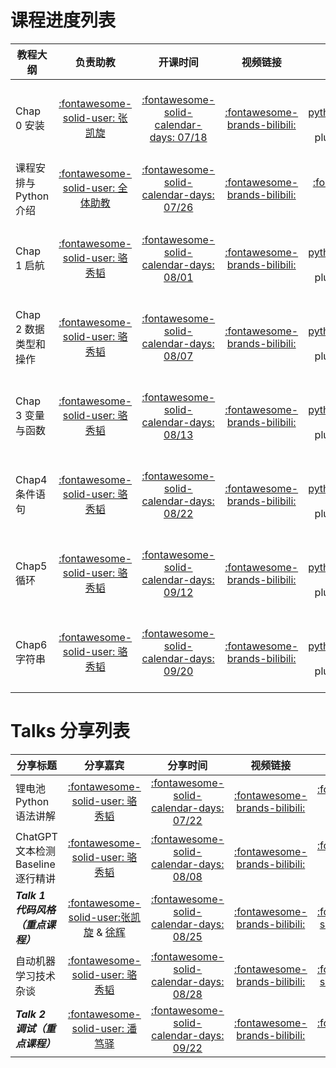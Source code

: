 # 课程进度列表

| 教程大纲               |                                                  负责助教                                                  |                                            开课时间                                            |                                 视频链接                                 |                                                                                                                                   课件链接                                                                                                                                   |                                              任务地址                                              |
| ---------------------- | :--------------------------------------------------------------------------------------------------------: | :--------------------------------------------------------------------------------------------: | :-----------------------------------------------------------------------: | :---------------------------------------------------------------------------------------------------------------------------------------------------------------------------------------------------------------------------------------------------------------------------: | :------------------------------------------------------------------------------------------------: |
| Chap 0 安装            |                         [:fontawesome-solid-user: 张凯旋](https://github.com/zarjun)                         | [:fontawesome-solid-calendar-days: 07/18](https://wannianrili.bmcx.com/2023-07-18__wannianrili/) | [:fontawesome-brands-bilibili:](https://www.bilibili.com/video/BV1BV4y147i4) |       [:fontawesome-brands-python:](https://nbviewer.org/github/datawhalechina/learn-python-the-smart-way-v2/blob/main/slides/chapter_0-Installation.ipynb) :fontawesome-solid-plus: [:fontawesome-solid-cloud:](https://aistudio.baidu.com/aistudio/projectdetail/6614214)       |                                  :fontawesome-solid-circle-xmark:                                  |
| 课程安排与Python介绍   | [:fontawesome-solid-user: 全体助教](https://datawhalechina.github.io/learn-python-the-smart-way-v2/Team/team) | [:fontawesome-solid-calendar-days: 07/26](https://wannianrili.bmcx.com/2023-07-26__wannianrili/) | [:fontawesome-brands-bilibili:](https://www.bilibili.com/video/BV1x44y1w76d) |                                                                                                       [:fontawesome-solid-file-pdf:](../pdf/聪明办法学Python课程安排.pdf)                                                                                                       |                                  :fontawesome-solid-circle-xmark:                                  |
| Chap 1 启航            |                         [:fontawesome-solid-user: 骆秀韬](https://github.com/anine09)                         | [:fontawesome-solid-calendar-days: 08/01](https://wannianrili.bmcx.com/2023-08-01__wannianrili/) | [:fontawesome-brands-bilibili:](https://www.bilibili.com/video/BV1bh4y1w7Co) |     [:fontawesome-brands-python:](https://nbviewer.org/github/datawhalechina/learn-python-the-smart-way-v2/blob/main/slides/chapter_1-Getting_Started.ipynb) :fontawesome-solid-plus: [:fontawesome-solid-cloud:](https://aistudio.baidu.com/aistudio/projectdetail/6614238)     | [:fontawesome-solid-laptop-code:](https://hydro.ac/d/datawhale_p2s/homework/64251a5a81e8c152e1c0f86a) |
| Chap 2 数据类型和操作 |                         [:fontawesome-solid-user: 骆秀韬](https://github.com/anine09)                         | [:fontawesome-solid-calendar-days: 08/07](https://wannianrili.bmcx.com/2023-08-07__wannianrili/) | [:fontawesome-brands-bilibili:](https://www.bilibili.com/video/BV1Ju4y1B73m) | [:fontawesome-brands-python:](https://nbviewer.org/github/datawhalechina/learn-python-the-smart-way-v2/blob/main/slides/chapter_2-Data_Types_and_Operators.ipynb) :fontawesome-solid-plus: [:fontawesome-solid-cloud:](https://aistudio.baidu.com/aistudio/projectdetail/6621061) | [:fontawesome-solid-laptop-code:](https://hydro.ac/d/datawhale_p2s/homework/64251afb81e8c152e1c0f921) |
| Chap 3 变量与函数      |                         [:fontawesome-solid-user: 骆秀韬](https://github.com/anine09)                         | [:fontawesome-solid-calendar-days: 08/13](https://wannianrili.bmcx.com/2023-08-13__wannianrili/) | [:fontawesome-brands-bilibili:](https://www.bilibili.com/video/BV1Ju4y1B73m) |      [:fontawesome-brands-python:](https://nbviewer.org/github/datawhalechina/learn-python-the-smart-way-v2/blob/main/slides/chapter_3-Variables_and_Functions.ipynb) :fontawesome-solid-plus: [:fontawesome-solid-cloud:](https://aistudio.baidu.com/projectdetail/6750950)      | [:fontawesome-solid-laptop-code:](https://hydro.ac/d/datawhale_p2s/homework/642a601cfeeeeb99c66fd60f) |
| Chap4 条件语句         |                         [:fontawesome-solid-user: 骆秀韬](https://github.com/anine09)                         | [:fontawesome-solid-calendar-days: 08/22](https://wannianrili.bmcx.com/2023-08-22__wannianrili/) | [:fontawesome-brands-bilibili:](https://www.bilibili.com/video/BV1br4y1R7P1) |           [:fontawesome-brands-python:](https://nbviewer.org/github/datawhalechina/learn-python-the-smart-way-v2/blob/main/slides/chapter_4-Conditionals.ipynb) :fontawesome-solid-plus: [:fontawesome-solid-cloud:](https://aistudio.baidu.com/projectdetail/6757086)           | [:fontawesome-solid-laptop-code:](https://hydro.ac/d/datawhale_p2s/homework/6434025d231bd2ef6708fb78) |
| Chap5 循环             |                         [:fontawesome-solid-user: 骆秀韬](https://github.com/anine09)                         | [:fontawesome-solid-calendar-days: 09/12](https://wannianrili.bmcx.com/2023-09-12__wannianrili/) | [:fontawesome-brands-bilibili:](https://www.bilibili.com/video/BV1Tk4y1c7fX) |               [:fontawesome-brands-python:](https://nbviewer.org/github/datawhalechina/learn-python-the-smart-way-v2/blob/main/slides/chapter_5-Loop.ipynb) :fontawesome-solid-plus: [:fontawesome-solid-cloud:](https://aistudio.baidu.com/projectdetail/6757117)               | [:fontawesome-solid-laptop-code:](https://hydro.ac/d/datawhale_p2s/homework/6462d7fa01057ac9dc5be8a5) |
| Chap6 字符串           |                         [:fontawesome-solid-user: 骆秀韬](https://github.com/anine09)                         | [:fontawesome-solid-calendar-days: 09/20](https://wannianrili.bmcx.com/2023-09-20__wannianrili/) | [:fontawesome-brands-bilibili:](https://www.bilibili.com/video/BV1pH4y1S71T) |              [:fontawesome-brands-python:](https://nbviewer.org/github/datawhalechina/learn-python-the-smart-way-v2/blob/main/slides/chapter_6-Strings.ipynb) :fontawesome-solid-plus: [:fontawesome-solid-cloud:](https://aistudio.baidu.com/projectdetail/6757133)              | [:fontawesome-solid-laptop-code:](https://hydro.ac/d/datawhale_p2s/homework/64355bd1231bd2ef670b6b31) |

# Talks 分享列表

| 分享标题                                  |                                                 分享嘉宾                                                 |                                           分享时间                                           |                                  视频链接                                  |                                                                                         课件链接                                                                                         |                                    海报详情                                    |
| ----------------------------------------- | :-------------------------------------------------------------------------------------------------------: | :-------------------------------------------------------------------------------------------: | :------------------------------------------------------------------------: | :--------------------------------------------------------------------------------------------------------------------------------------------------------------------------------------: | :----------------------------------------------------------------------------: |
| 锂电池Python语法讲解                      |                        [:fontawesome-solid-user: 骆秀韬](https://github.com/anine09)                        | [:fontawesome-solid-calendar-days: 07/22](https://wannianrili.bmcx.com/2023-07-22__wannianrili/) | [:fontawesome-brands-bilibili:](https://www.bilibili.com/video/BV18z4y1t7tV) |         [:fontawesome-brands-python:](https://nbviewer.org/github/datawhalechina/learn-python-the-smart-way-v2/blob/main/talks/锂电池Python语法全解析/锂电池Python语法全解析.ipynb)         |      [:fontawesome-solid-image:](../images/poster/锂电池Python语法讲解.jpg)      |
| ChatGPT文本检测Baseline逐行精讲           |                        [:fontawesome-solid-user: 骆秀韬](https://github.com/anine09)                        | [:fontawesome-solid-calendar-days: 08/08](https://wannianrili.bmcx.com/2023-08-08__wannianrili/) | [:fontawesome-brands-bilibili:](https://www.bilibili.com/video/BV1cr4y1Z7qH/) | [:fontawesome-brands-python:](https://nbviewer.org/github/datawhalechina/learn-python-the-smart-way-v2/blob/main/talks/ChatGPT文本检测/AI夏令营第二期NLP赛道深度学习Baseline逐行精讲.ipynb) | [:fontawesome-solid-image:](../images/poster/ChatGPT文本检测Baseline逐行精讲.jpg) |
| ***Talk 1 代码风格（重点课程）*** | [:fontawesome-solid-user:][P2S_Team][张凯旋](https://github.com/zarjun) & [徐辉](https://github.com/Naomi-yoga) | [:fontawesome-solid-calendar-days: 08/25](https://wannianrili.bmcx.com/2023-08-25__wannianrili/) | [:fontawesome-brands-bilibili:](https://www.bilibili.com/video/BV1Nm4y1T7vi) |                                                                 [:fontawesome-solid-file-pdf:](../pdf/Talk_1_代码风格.pdf)                                                                 |       [:fontawesome-solid-image:](../images/poster/Talk_1_代码风格海报.png)       |
| 自动机器学习技术杂谈                      |                        [:fontawesome-solid-user: 骆秀韬](https://github.com/anine09)                        | [:fontawesome-solid-calendar-days: 08/28](https://wannianrili.bmcx.com/2023-08-28__wannianrili/) | [:fontawesome-brands-bilibili:](https://www.bilibili.com/video/BV1qu4y1D7MJ) |                                                               [:fontawesome-solid-file-pdf:](../pdf/自动机器学习技术杂谈.pdf)                                                               |      [:fontawesome-solid-image:](../images/poster/自动机器学习技术杂谈.jpg)      |
| ***Talk 2 调试（重点课程）***     |                        [:fontawesome-solid-user: 潘笃驿](https://github.com/limafang)                        | [:fontawesome-solid-calendar-days: 09/22](https://wannianrili.bmcx.com/2023-09-22__wannianrili/) | [:fontawesome-brands-bilibili:](https://www.bilibili.com/video/BV1qF411S7QD) |                                                     [:fontawesome-solid-rss:](https://blog.csdn.net/limafang/article/details/133146469)                                                     |                        :fontawesome-solid-circle-xmark:                        |

[P2S_Team]: ../Team/team.md
